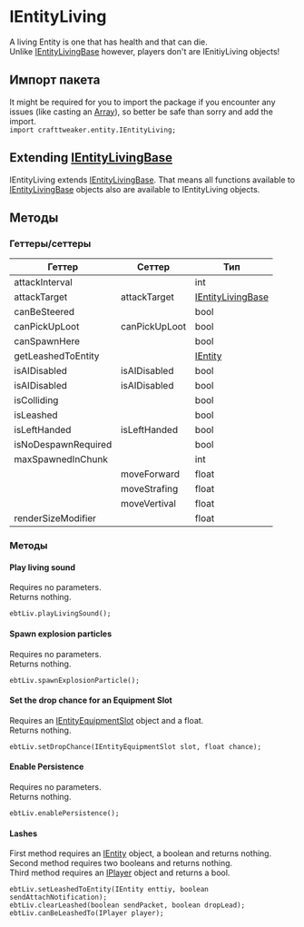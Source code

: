 # IEntityLiving

A living Entity is one that has health and that can die.  
Unlike [IEntityLivingBase](/Vanilla/Entities/IEntityLivingBase/) however, players don't are IEnitiyLiving objects!

## Импорт пакета

It might be required for you to import the package if you encounter any issues (like casting an [Array](/AdvancedFunctions/Arrays_and_Loops/)), so better be safe than sorry and add the import.  
`import crafttweaker.entity.IEntityLiving;`

## Extending [IEntityLivingBase](/Vanilla/Entities/IEntityLivingBase/)

IEntityLiving extends [IEntityLivingBase](/Vanilla/Entities/IEntityLivingBase/). That means all functions available to [IEntityLivingBase](/Vanilla/Entities/IEntityLivingBase/) objects also are available to IEntityLiving objects.

## Методы

### Геттеры/сеттеры

| Геттер              | Сеттер        | Тип                                                       |
| ------------------- | ------------- | --------------------------------------------------------- |
| attackInterval      |               | int                                                       |
| attackTarget        | attackTarget  | [IEntityLivingBase](/Vanilla/Entities/IEntityLivingBase/) |
| canBeSteered        |               | bool                                                      |
| canPickUpLoot       | canPickUpLoot | bool                                                      |
| canSpawnHere        |               | bool                                                      |
| getLeashedToEntity  |               | [IEntity](/Vanilla/Entities/IEntity/)                     |
| isAIDisabled        | isAIDisabled  | bool                                                      |
| isAIDisabled        | isAIDisabled  | bool                                                      |
| isColliding         |               | bool                                                      |
| isLeashed           |               | bool                                                      |
| isLeftHanded        | isLeftHanded  | bool                                                      |
| isNoDespawnRequired |               | bool                                                      |
| maxSpawnedInChunk   |               | int                                                       |
|                     | moveForward   | float                                                     |
|                     | moveStrafing  | float                                                     |
|                     | moveVertival  | float                                                     |
| renderSizeModifier  |               | float                                                     |

### Методы

#### Play living sound

Requires no parameters.  
Returns nothing.

    ebtLiv.playLivingSound();
    

#### Spawn explosion particles

Requires no parameters.  
Returns nothing.

    ebtLiv.spawnExplosionParticle();
    

#### Set the drop chance for an Equipment Slot

Requires an [IEntityEquipmentSlot](/Vanilla/Entities/IEntityEquipmentSlot/) object and a float.  
Returns nothing.

    ebtLiv.setDropChance(IEntityEquipmentSlot slot, float chance);
    

#### Enable Persistence

Requires no parameters.  
Returns nothing.

    ebtLiv.enablePersistence();
    

#### Lashes

First method requires an [IEntity](/Vanilla/Entities/IEntity/) object, a boolean and returns nothing. Second method requires two booleans and returns nothing.  
Third method requires an [IPlayer](/Vanilla/Players/IPlayer/) object and returns a bool.

    ebtLiv.setLeashedToEntity(IEntity enttiy, boolean sendAttachNotification);
    ebtLiv.clearLeashed(boolean sendPacket, boolean dropLead);
    ebtLiv.canBeLeashedTo(IPlayer player);